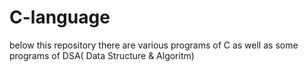 # C-language
below this repository there are various programs of C as well as some programs of DSA( Data Structure &amp; Algoritm)
